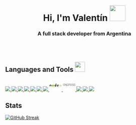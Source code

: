 <h1 align="center"> Hi, I'm Valentín <img  src = "https://raw.githubusercontent.com/rahulbanerjee26/githubProfileReadmeGenerator/main/gifs/wave.gif" width = 50px height='50px'></h1>
<p align='center'>
<h3 align="center">A full stack developer from Argentina</h3>


<br></br>

<h2> Languages and Tools <img src = "https://raw.githubusercontent.com/rahulbanerjee26/githubProfileReadmeGenerator/main/gifs/code.gif" width = 32px height=32px> </h2> 
<a href= https://github.com/valentinaless07?tab=repositories&q=&type=&language=javascript&sort= > <img  width ='40px'  src ='https://raw.githubusercontent.com/rahulbanerjee26/githubAboutMeGenerator/main/icons/javascript.svg'> </a>
<a href= https://github.com/valentinaless07?tab=repositories&q=&type=&language=typescript&sort= > <img  width ='40px'  src ='https://raw.githubusercontent.com/rahulbanerjee26/githubAboutMeGenerator/main/icons/typescript.svg'> </a>
<a href= https://github.com/valentinaless07?tab=repositories&q=&type=&language=reactjs&sort= > <img  width ='40px'  src ='https://raw.githubusercontent.com/rahulbanerjee26/githubAboutMeGenerator/main/icons/reactjs.svg'> </a>
<a href= https://github.com/valentinaless07?tab=repositories&q=&type=&language=nextjs&sort= > <img  width ='40px'  src ='https://www.svgrepo.com/show/354113/nextjs-icon.svg'> </a>
<a href= https://github.com/valentinaless07?tab=repositories&q=&type=&language=angularjs&sort= > <img  width ='40px'  src ='https://raw.githubusercontent.com/rahulbanerjee26/githubAboutMeGenerator/main/icons/angularjs.svg'> </a>
<a href= https://github.com/valentinaless07?tab=repositories&q=&type=&language=bootstrap&sort= > <img  width ='40px'  src ='https://raw.githubusercontent.com/rahulbanerjee26/githubAboutMeGenerator/main/icons/bootstrap.svg'> </a>
<a href= https://github.com/valentinaless07?tab=repositories&q=&type=&language=sass&sort= > <img  width ='40px'  src ='https://raw.githubusercontent.com/rahulbanerjee26/githubAboutMeGenerator/main/icons/sass.svg'> </a>
<a href= https://github.com/valentinaless07?tab=repositories&q=&type=&language=nodejs&sort= > <img  width ='40px'  src ='https://raw.githubusercontent.com/devicons/devicon/master/icons/nodejs/nodejs-original-wordmark.svg'> </a>
<a href= https://github.com/valentinaless07?tab=repositories&q=&type=&language=express&sort= > <img  width ='40px'  src ='https://raw.githubusercontent.com/devicons/devicon/master/icons/express/express-original-wordmark.svg'> </a>
<a href= https://github.com/valentinaless07?tab=repositories&q=&type=&language=postgresql&sort= > <img  width ='40px'  src ='https://raw.githubusercontent.com/rahulbanerjee26/githubAboutMeGenerator/main/icons/postgresql.svg'> </a>
<a href= https://github.com/valentinaless07?tab=repositories&q=&type=&language=mongodb&sort= > <img  width ='40px'  src ='https://raw.githubusercontent.com/rahulbanerjee26/githubAboutMeGenerator/main/icons/mongodb.svg'> </a>
<a href= https://github.com/valentinaless07?tab=repositories&q=&type=&language=reactnative&sort= > <img  width ='40px'  src ='https://raw.githubusercontent.com/rahulbanerjee26/githubAboutMeGenerator/main/icons/reactnative.svg'> </a>

## Stats
[![GitHub Streak](https://github-readme-streak-stats.herokuapp.com?user=valentinaless07&theme=react)](https://git.io/streak-stats)
